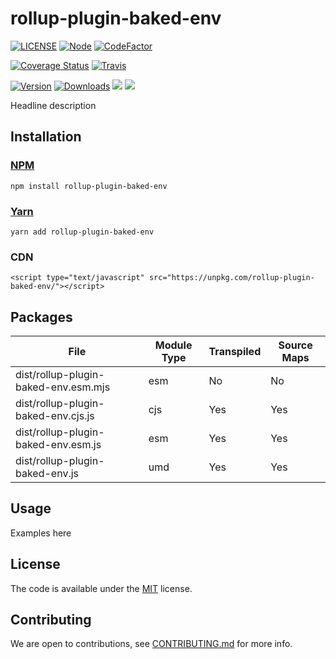 # rollup-plugin-baked-env
<!-- badge -->
[![LICENSE](https://img.shields.io/github/license/victornpb/rollup-plugin-baked-env?style=flat-square)](LICENSE)
[![Node](https://img.shields.io/node/v/rollup-plugin-baked-env.svg?style=flat-square)](package.json)
[![CodeFactor](https://www.codefactor.io/repository/github/victornpb/rollup-plugin-baked-env/badge?style=flat-square)](https://www.codefactor.io/repository/github/victornpb/rollup-plugin-baked-env)

[![Coverage Status](https://img.shields.io/coveralls/victornpb/rollup-plugin-baked-env.svg?style=flat-square)](https://coveralls.io/github/victornpb/rollup-plugin-baked-env)
[![Travis](https://img.shields.io/travis/victornpb/rollup-plugin-baked-env/master.svg?style=flat-square)](https://travis-ci.org/victornpb/rollup-plugin-baked-env)

[![Version](https://img.shields.io/npm/v/rollup-plugin-baked-env.svg?style=flat-square)](https://www.npmjs.com/package/rollup-plugin-baked-env)
[![Downloads](https://img.shields.io/npm/dt/rollup-plugin-baked-env.svg?style=flat-square)](https://www.npmjs.com/package/rollup-plugin-baked-env)
[![](https://img.shields.io/bundlephobia/minzip/tiny-dedent?style=flat-square)](https://www.npmjs.com/package/rollup-plugin-baked-env)
[![](https://img.shields.io/tokei/lines/github/victornpb/rollup-plugin-baked-env?style=flat-square)](https://www.npmjs.com/package/rollup-plugin-baked-env)
<!-- endbadge -->

Headline description

## Installation

### [NPM](https://npmjs.com/package/rollup-plugin-baked-env)

    npm install rollup-plugin-baked-env
### [Yarn](https://github.com/yarnpkg/yarn)

    yarn add rollup-plugin-baked-env

### CDN

    <script type="text/javascript" src="https://unpkg.com/rollup-plugin-baked-env/"></script>

## Packages

<!-- Output table (auto generated do not modify) -->

| File                                 | Module Type | Transpiled | Source Maps |
|--------------------------------------|-------------|------------|-------------|
| dist/rollup-plugin-baked-env.esm.mjs | esm         | No         | No          |
| dist/rollup-plugin-baked-env.cjs.js  | cjs         | Yes        | Yes         |
| dist/rollup-plugin-baked-env.esm.js  | esm         | Yes        | Yes         |
| dist/rollup-plugin-baked-env.js      | umd         | Yes        | Yes         |

<!-- END -->


## Usage

Examples here

## License

The code is available under the [MIT](LICENSE) license.

## Contributing

We are open to contributions, see [CONTRIBUTING.md](CONTRIBUTING.md) for more info.
